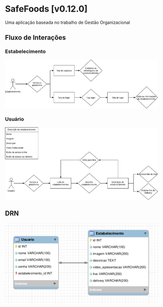 # SafeFoods [v0.12.0]

Uma aplicação baseada no trabalho de Gestão Organizacional  

## Fluxo de Interações

### Estabelecimento

![FluxoEstabelecimento](./fluxo_estabelecimento.png)

### Usuário

![FluxoUsuario](./fluxo_usuario.png)

## DRN

![DRN](./DRN.png)

